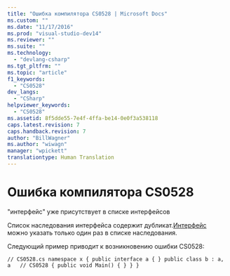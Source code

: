 ```yaml
---
title: "Ошибка компилятора CS0528 | Microsoft Docs"
ms.custom: ""
ms.date: "11/17/2016"
ms.prod: "visual-studio-dev14"
ms.reviewer: ""
ms.suite: ""
ms.technology: 
  - "devlang-csharp"
ms.tgt_pltfrm: ""
ms.topic: "article"
f1_keywords: 
  - "CS0528"
dev_langs: 
  - "CSharp"
helpviewer_keywords: 
  - "CS0528"
ms.assetid: 8f5dde55-7e4f-4ffa-be14-0e0f3a538118
caps.latest.revision: 7
caps.handback.revision: 7
author: "BillWagner"
ms.author: "wiwagn"
manager: "wpickett"
translationtype: Human Translation
---
```

# Ошибка компилятора CS0528
"интерфейс" уже присутствует в списке интерфейсов  
  
 Список наследования интерфейса содержит дубликат.[Интерфейс](../../csharp/language-reference/keywords/interface.md) можно указать только один раз в списке наследования.  
  
 Следующий пример приводит к возникновению ошибки CS0528:  
  
```  
// CS0528.cs namespace x { public interface a { } public class b : a, a   // CS0528 { public void Main() { } } }  
```